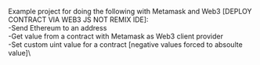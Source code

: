 Example project for doing the following with Metamask and Web3 [DEPLOY CONTRACT VIA WEB3 JS NOT REMIX IDE]:\
  -Send Ethereum to an address\
  -Get value from a contract with Metamask as Web3 client provider\
  -Set custom uint value for a contract [negative values forced to absoulte value]\
